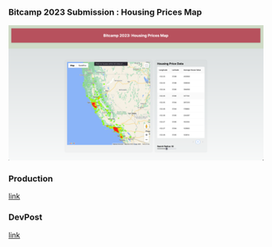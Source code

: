### Bitcamp 2023 Submission : Housing Prices Map

![alt text](preview.png)

### Production

[link](https://bitcamp-app.azurewebsites.net/)

### DevPost

[link](https://devpost.com/software/housing-price-map)
    
